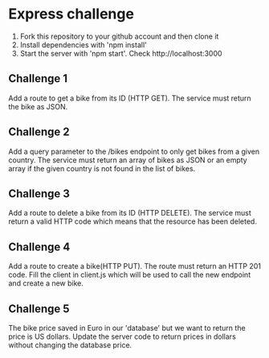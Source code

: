 # Express challenge

1. Fork this repository to your github account and then clone it
2. Install dependencies with 'npm install'
3. Start the server with 'npm start'. Check http://localhost:3000

## Challenge 1

Add a route to get a bike from its ID (HTTP GET). The service must return the bike as JSON.

## Challenge 2

Add a query parameter to the /bikes endpoint to only get bikes from a given country. The service must return an array of bikes as JSON or an empty array if the given country is not found in the list of bikes.

## Challenge 3

Add a route to delete a bike from its ID (HTTP DELETE). The service must return a valid HTTP code which means that the resource has been deleted.

## Challenge 4

Add a route to create a bike(HTTP PUT). The route must return an HTTP 201 code. Fill the client in client.js which will be used to call the new endpoint and create a new bike.

## Challenge 5

The bike price saved in Euro in our 'database' but we want to return the price is US dollars. Update the server code to return prices in dollars without changing the database price.
